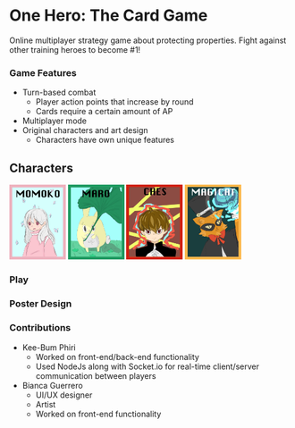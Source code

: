 # One Hero: The Card Game #
Online multiplayer strategy game about protecting properties. Fight against other training heroes to become #1!

### Game Features ##
* Turn-based combat
  - Player action points that increase by round
  - Cards require a certain amount of AP
* Multiplayer mode
* Original characters and art design
  - Characters have own unique features
  
## Characters ##
<img alt="Momoko" src="client/img/momoko.jpg"  width="20%"  height="20%"> <img alt="Maro" src="client/img/maro.jpg"  width="20%"  height="20%">
<img alt="Ches" src="client/img/chesu.jpg"  width="20%"  height="20%"> <img alt="Magicat" src="client/img/catMagicCard.jpg"  width="20%"  height="20%">

### Play ##

### Poster Design ##


### Contributions
* Kee-Bum Phiri
  * Worked on front-end/back-end functionality
  * Used NodeJs along with Socket.io for real-time client/server communication between players
* Bianca Guerrero
  * UI/UX designer
  * Artist
  * Worked on front-end functionality
